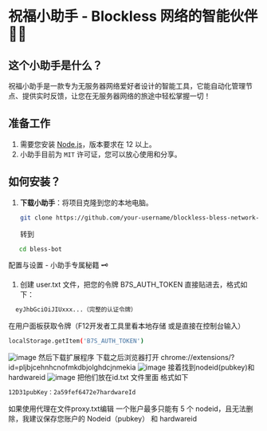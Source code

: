 # 祝福小助手 - Blockless 网络的智能伙伴 🤖🎉

## 这个小助手是什么？
祝福小助手是一款专为无服务器网络爱好者设计的智能工具，它能自动化管理节点、提供实时反馈，让您在无服务器网络的旅途中轻松掌握一切！



## 准备工作
1. 需要您安装 [Node.js](https://nodejs.org/)，版本要求在 12 以上。
2. 小助手目前为 `MIT` 许可证，您可以放心使用和分享。

## 如何安装？
1. **下载小助手**：将项目克隆到您的本地电脑。
   ```bash
   git clone https://github.com/your-username/blockless-bless-network-bot.git
    ```
   转到
 ```bash
    cd bless-bot
  ```
配置与设置 - 小助手专属秘籍 🗝️
1. 创建 user.txt 文件，把您的令牌 B7S_AUTH_TOKEN 直接贴进去，格式如下：
 ```bash
   eyJhbGciOiJIUxxx...（完整的认证令牌）

 ```
在用户面板获取令牌（F12开发者工具里看本地存储 或是直接在控制台输入）
```bash
localStorage.getItem('B7S_AUTH_TOKEN')
  ```
![image](https://github.com/user-attachments/assets/d885bd81-30bb-4911-8204-04936263f8d6)
然后下载扩展程序
下载之后浏览器打开 chrome://extensions/?id=pljbjcehnhcnofmkdbjolghdcjnmekia
![image](https://github.com/user-attachments/assets/eb7074be-7520-49e9-8c73-aa51d05f897c)
接着找到nodeid(pubkey)和hardwareid
![image](https://github.com/user-attachments/assets/a7cd7812-8d2a-41e7-a858-abf1b6b62764)
把他们放在id.txt 文件里面
格式如下
```bash
12D31pubKey：2a59fef6472e7hardwareId

```
如果使用代理在文件proxy.txt编辑
一个账户最多只能有 5 个 nodeid，且无法删除，我建议保存您账户的 Nodeid（pubkey） 和 hardwareid
